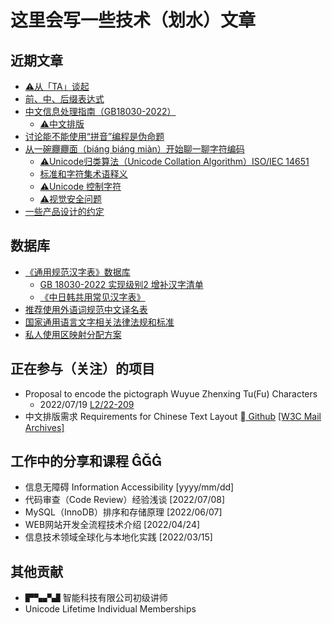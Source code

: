 # 这里会写一些技术（划水）文章

## 近期文章
- [⚠️从「TA」谈起](paper/从TA谈起.md)
- [前、中、后缀表达式](paper/前中后缀表达式.md)
- [中文信息处理指南（GB18030-2022）](paper/中文信息处理指南.md)
  - [⚠️中文排版](paper/中文信息处理/中文排版.md)
- [讨论能不能使用“拼音”编程是伪命题](paper/讨论能不能使用“拼音”编程是伪命题.md)
- [从一碗𰻝𰻝面（biáng biáng miàn）开始聊一聊字符编码](paper/从一碗biangbiang面开始聊一聊字符编码.md)
  - [⚠️Unicode归类算法（Unicode Collation Algorithm）ISO/IEC 14651](paper/unicode/unicode-collation-algorithm.md)
  - [标准和字符集术语释义](paper/标准和字符集术语释义.md)
  - [⚠️Unicode 控制字符](paper/unicode/unicode-control-characters.md)
  - [⚠️视觉安全问题](paper/unicode/视觉安全问题.md)
- [一些产品设计的约定](paper/一些产品设计的约定.md)


## 数据库
- [《通用规范汉字表》数据库](paper/通用规范汉字表数据库.md) 
  - [GB 18030-2022 实现级别2 增补汉字清单](paper/GB18030-2022实现级别2增补汉字.md)
  - [《中日韩共用常见汉字表》](paper/通用规范汉字表数据库.md)
- [推荐使用外语词规范中文译名表](paper/推荐使用外语词规范中文译名.md)
- [国家通用语言文字相关法律法规和标准](paper/国家通用语言文字相关法律法规和标准.md)
- [私人使用区映射分配方案](paper/私用区映射分配方案.md)

## 正在参与（关注）的项目
- Proposal to encode the pictograph Wuyue Zhenxing Tu(Fu) Characters
  - 2022/07/19 [L2/22-209](https://www.unicode.org/L2/L2022/22209-wuyue-zhenxing-tu-fu.pdf)
- 中文排版需求 Requirements for Chinese Text Layout [ Github](https://github.com/w3c/clreq) [[W3C Mail Archives]](https://lists.w3.org/Archives/Public/public-i18n-chinese/)

## 工作中的分享和课程 
- 信息无障碍 Information Accessibility [yyyy/mm/dd]
- 代码审查（Code Review）经验浅谈 [2022/07/08]
- MySQL（InnoDB）排序和存储原理 [2022/06/07]
- WEB网站开发全流程技术介绍 [2022/04/24]
- 信息技术领域全球化与本地化实践 [2022/03/15]

## 其他贡献
- ▛▚▞▟ 智能科技有限公司初级讲师
- Unicode Lifetime Individual Memberships
